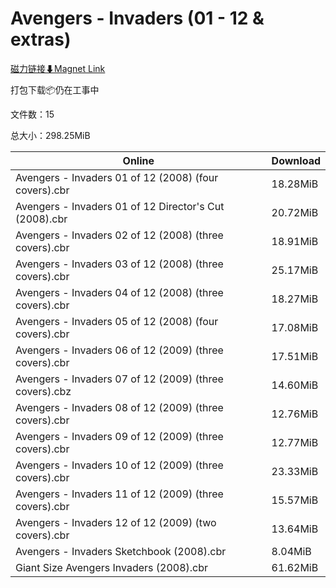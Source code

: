 # Avengers - Invaders (01 - 12 & extras)

[磁力链接⬇Magnet Link](magnet:?xt=urn:btih:20587ca24e4e7558277168264e936de36d01b0e5&dn=Avengers%20-%20Invaders%20%2801%20-%2012%20%26%20extras%29)

打包下载📦仍在工事中

文件数：15

总大小：298.25MiB

Online | Download
--- | ---
Avengers - Invaders 01 of 12 (2008) (four covers).cbr | 18.28MiB
Avengers - Invaders 01 of 12 Director's Cut (2008).cbr | 20.72MiB
Avengers - Invaders 02 of 12 (2008) (three covers).cbr | 18.91MiB
Avengers - Invaders 03 of 12 (2008) (three covers).cbr | 25.17MiB
Avengers - Invaders 04 of 12 (2008) (three covers).cbr | 18.27MiB
Avengers - Invaders 05 of 12 (2008) (four covers).cbr | 17.08MiB
Avengers - Invaders 06 of 12 (2009) (three covers).cbr | 17.51MiB
Avengers - Invaders 07 of 12 (2009) (three covers).cbz | 14.60MiB
Avengers - Invaders 08 of 12 (2009) (three covers).cbr | 12.76MiB
Avengers - Invaders 09 of 12 (2009) (three covers).cbr | 12.77MiB
Avengers - Invaders 10 of 12 (2009) (three covers).cbr | 23.33MiB
Avengers - Invaders 11 of 12 (2009) (three covers).cbr | 15.57MiB
Avengers - Invaders 12 of 12 (2009) (two covers).cbr | 13.64MiB
Avengers - Invaders Sketchbook (2008).cbr | 8.04MiB
Giant Size Avengers Invaders (2008).cbr | 61.62MiB